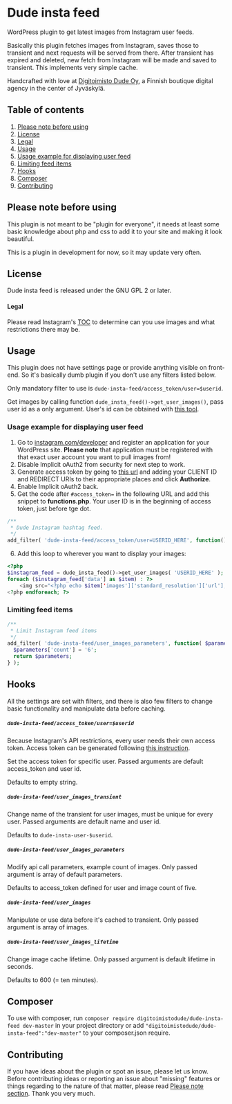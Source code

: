 # Dude insta feed
WordPress plugin to get latest images from Instagram user feeds.

Basically this plugin fetches images from Instagram, saves those to transient and next requests will be served from there. After transient has expired and deleted, new fetch from Instagram will be made and saved to transient. This implements very simple cache.

Handcrafted with love at [Digitoimisto Dude Oy](http://dude.fi), a Finnish boutique digital agency in the center of Jyväskylä.

## Table of contents
1. [Please note before using](#please-note-before-using)
2. [License](#license)
  1. [Legal](#legal)
3. [Usage](#usage)
  1. [Usage example for displaying user feed](#usage-example-for-displaying-user-feed)
  2. [Limiting feed items](#limiting-feed-items)
4. [Hooks](#hooks)
5. [Composer](#composer)
6. [Contributing](#contributing)

## Please note before using
This plugin is not meant to be "plugin for everyone", it needs at least some basic knowledge about php and css to add it to your site and making it look beautiful.

This is a plugin in development for now, so it may update very often.

## License
Dude insta feed is released under the GNU GPL 2 or later.

#### Legal
Please read Instagram's [TOC](https://help.instagram.com/478745558852511) to determine can you use images and what restrictions there may be.

## Usage
This plugin does not have settings page or provide anything visible on front-end. So it's basically dumb plugin if you don't use any filters listed below.

Only mandatory filter to use is `dude-insta-feed/access_token/user=$userid`.

Get images by calling function `dude_insta_feed()->get_user_images()`, pass user id as a only argument. User's id can be obtained with [this tool](http://www.otzberg.net/iguserid/).

### Usage example for displaying user feed

1. Go to [instagram.com/developer](https://www.instagram.com/developer) and register an application for your WordPress site. **Please note** that application must be registered with that exact user account you want to pull images from!
2. Disable Implicit oAuth2 from security for next step to work.
3. Generate access token by going to [this url](https://instagram.com/oauth/authorize/?client_id=[CLIENT_ID_HERE]&redirect_uri=http://localhost&response_type=token) and adding your CLIENT ID and REDIRECT URIs to their appropriate places and click **Authorize**.
5. Enable Implicit oAuth2 back.
4. Get the code after `#access_token=` in the following URL and add this snippet to **functions.php**. Your user ID is in the beginning of access token, just before tge dot.

```php
/**
 * Dude Instagram hashtag feed.
 */
add_filter( 'dude-insta-feed/access_token/user=USERID_HERE', function() { return 'ACCESS_TOKEN_HERE'; } );
```

6. Add this loop to wherever you want to display your images:

```php
<?php
$instagram_feed = dude_insta_feed()->get_user_images( 'USERID_HERE' );
foreach ($instagram_feed['data'] as $item) : ?>
    <img src="<?php echo $item['images']['standard_resolution']['url']; ?>" alt="" />
<?php endforeach; ?>
```

### Limiting feed items 

```php
/**
 * Limit Instagram feed items
 */
add_filter( 'dude-insta-feed/user_images_parameters', function( $parameters ) {
  $parameters['count'] = '6';
  return $parameters;
} );
```

## Hooks

All the settings are set with filters, and there is also few filters to change basic functionality and manipulate data before caching.

##### `dude-insta-feed/access_token/user=$userid`
Because Instagram's API restrictions, every user needs their own access token. Access token can be generated following [this instruction](https://www.instagram.com/developer/authentication/).

Set the access token for specific user. Passed arguments are default access_token and user id.

Defaults to empty string.

##### `dude-insta-feed/user_images_transient`
Change name of the transient for user images, must be unique for every user. Passed arguments are default name and user id.

Defaults to `dude-insta-user-$userid`.

##### `dude-insta-feed/user_images_parameters`
Modify api call parameters, example count of images. Only passed argument is array of default parameters.

Defaults to access_token defined for user and image count of five.

##### `dude-insta-feed/user_images`
Manipulate or use data before it's cached to transient. Only passed argument is array of images.

##### `dude-insta-feed/user_images_lifetime`
Change image cache lifetime. Only passed argument is default lifetime in seconds.

Defaults to 600 (= ten minutes).

## Composer

To use with composer, run `composer require digitoimistodude/dude-insta-feed dev-master` in your project directory or add `"digitoimistodude/dude-insta-feed":"dev-master"` to your composer.json require.

## Contributing
If you have ideas about the plugin or spot an issue, please let us know. Before contributing ideas or reporting an issue about "missing" features or things regarding to the nature of that matter, please read [Please note section](#please-note-before-using). Thank you very much.
